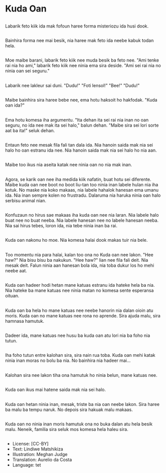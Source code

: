 # Kuda Oan

##
Labarik feto kiik ida mak fofoun haree forma misteriozu ida husi dook.

##
Bainhira forma nee mai besik, nia haree mak feto ida neebe kabuk todan hela.

##
Moe maibe barani, labarik feto kiik nee muda besik ba feto nee. "Ami tenke rai nia ho ami," labarik feto kiik nee ninia ema sira deside. "Ami sei rai nia no ninia oan sei seguru."

##
Labarik nee lakleur sai duni. "Dudu!" "Foti lensol!" "Bee!" "Dudu!"

##
Maibe bainhira sira haree bebe nee, ema hotu haksoit ho hakfodak. "Kuda oan ida?"

##
Ema hotu komesa iha argumentu. "Ita dehan ita sei rai nia inan no oan seguru, no ida nee mak ita sei halo," balun dehan. "Maibe sira sei lori sorte aat ba ita!" seluk dehan.

##
Entaun feto nee mesak fila fali tan dala ida. Nia hanoin saida mak nia sei halo ho oan estranu ida nee. Nia hanoin saida mak nia sei halo ho nia aan.

##
Maibe too ikus nia aseita katak nee ninia oan no nia mak inan.

##
Agora, se karik oan nee iha medida kiik nafatin, buat hotu sei diferente. Maibe kuda oan nee boot no boot liu-tan too ninia inan labele hulan nia iha kotuk. No maske nia koko makaas, nia labele hahalok hanesan ema umanu ida. Nia inan sempre kolen no frustradu. Dalaruma nia haruka ninia oan halo serbisu animal nian.

##
Konfuzaun no hirus sae makaas iha kuda oan nee nia laran. Nia labele halo buat nee no buat neeba. Nia labele hanesan nee no labele hanesan neeba. Nia sai hirus tebes, loron ida, nia tebe ninia inan ba rai.

##
Kuda oan nakonu ho moe. Nia komesa halai dook makas tuir nia bele.

##
Too momentu nia para halai, kalan too ona no Kuda oan nee lakon. "Hee haw?" Nia bisu bisu ba nakukun. "Hee haw?" lian nee fila fali deit. Nia mesak deit. Falun ninia aan hanesan bola ida, nia toba dukur los ho mehi neebe aat.

##
Kuda oan hadeer hodi hetan mane katuas estranu ida hateke hela ba nia. Nia hateke ba mane katuas nee ninia matan no komesa sente esperansa oituan.

##
Kuda oan ba hela ho mane katuas nee neebe hanorin nia dalan oioin atu moris. Kuda oan no mane katuas nee rona no aprende. Sira ajuda malu, sira hamnasa hamutuk.

##
Dadeer ida, mane katuas nee husu ba kuda oan atu lori nia ba foho nia tutun.

##
Iha foho tutun entre kalohan sira, sira nain rua toba. Kuda oan mehi katak ninia inan moras no bolu ba nia. No bainhira nia hadeer mai...

##
Kalohan sira nee lakon tiha ona hamutuk ho ninia belun, mane katuas nee.

##
Kuda oan ikus mai hatene saida mak nia sei halo.

##
Kuda oan hetan ninia inan, mesak, triste ba nia oan neebe lakon. Sira haree ba malu ba tempu naruk. No depois sira hakuak malu makaas.

##
Kuda oan no ninia inan moris hamutuk ona no buka dalan atu hela besik malu. Neneik, familia sira seluk mos komesa hela haleu sira.

##
* License: [CC-BY]
* Text: Lindiwe Matshikiza
* Illustration: Meghan Judge
* Translation: Aurelio da Costa
* Language: tet
